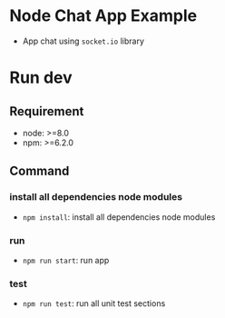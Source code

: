 # Node Chat App Example
* App chat using `socket.io` library

# Run dev

## Requirement

* node: >=8.0
* npm: >=6.2.0

## Command
### install all dependencies node modules
* `npm install`: install all dependencies node modules
### run
* `npm run start`: run app
### test
* `npm run test`: run all unit test sections
